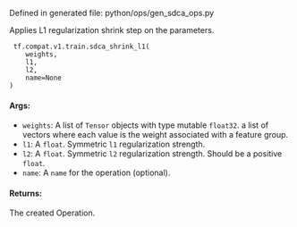
Defined in generated file: python/ops/gen_sdca_ops.py

Applies L1 regularization shrink step on the parameters.

```
 tf.compat.v1.train.sdca_shrink_l1(
    weights,
    l1,
    l2,
    name=None
)
```
#### Args:
- `weights`: A list of `Tensor` objects with type mutable `float32`. a list of vectors where each value is the weight associated with a feature group.
- `l1`: A `float`. Symmetric `l1` regularization strength.
- `l2`: A `float`. Symmetric `l2` regularization strength. Should be a positive `float`.
- `name`: A `name` for the operation (optional).
#### Returns:

The created Operation.
